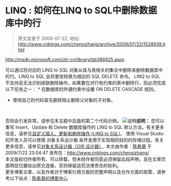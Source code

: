 # LINQ : 如何在LINQ to SQL中删除数据库中的行 
> 原文发表于 2009-07-22, 地址: http://www.cnblogs.com/chenxizhang/archive/2009/07/22/1528938.html 


<http://msdn.microsoft.com/zh-cn/library/bb386925.aspx>

 可以通过将对应的 LINQ to SQL 对象从其与表相关的集合中删除来删除数据库中的行。LINQ to SQL 会将更改转换为相应的 SQL DELETE 命令。 LINQ to SQL 不支持且无法识别级联删除操作。如果要在对行有约束的表中删除行，则必须完成以下任务之一： * 在数据库的外键约束中设置 ON DELETE CASCADE 规则。

* 使用自己的代码首先删除阻止删除父对象的子对象。

  

 否则会引发异常。请参见本主题中后面的第二个代码示例。 ![](http://i.msdn.microsoft.com/Bb386925.alert_note(zh-cn,VS.90).gif "说明")**说明：** 您可以重写 Insert、Update 和 Delete 数据库操作的 LINQ to SQL 默认方法。有关更多信息，请参见[自定义插入、更新和删除操作 (LINQ to SQL)](http://msdn.microsoft.com/zh-cn/library/bb882646.aspx)。 使用 Visual Studio 的开发人员可以使用 对象关系设计器 来开发用于实现相同目的的存储过程。有关更多信息，请参见[对象关系设计器（O/R 设计器）](http://msdn.microsoft.com/zh-cn/library/Bb384429(zh-cn,VS.90).aspx).  本文由作者：[陈希章](http://www.xizhang.com) 于 2009/7/22 23:04:47 发布在：<http://www.cnblogs.com/chenxizhang/>  
 本文版权归作者所有，可以转载，但未经作者同意必须保留此段声明，且在文章页面明显位置给出原文连接，否则保留追究法律责任的权利。   
 更多博客文章，以及作者对于博客引用方面的完整声明以及合作方面的政策，请参考以下站点：[陈希章的博客中心](http://www.xizhang.com/blog.htm) 











